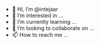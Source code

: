 - 👋 Hi, I’m @intejaar
- 👀 I’m interested in ...
- 🌱 I’m currently learning ...
- 💞️ I’m looking to collaborate on ...
- 📫 How to reach me ...

<!---
intejaar/intejaar is a ✨ special ✨ repository because its `README.md` (this file) appears on your GitHub profile.
You can click the Preview link to take a look at your changes.
--->
